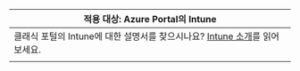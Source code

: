 |                                                           적용 대상: Azure Portal의 Intune                                                            |
|-------------------------------------------------------------------------------------------------------------------------------------------------------------|
| 클래식 포털의 Intune에 대한 설명서를 찾으시나요? [Intune 소개](/intune/introduction-intune?toc=/intune-classic/toc.json)를 읽어보세요. |
|                                                                                                                                                             |

